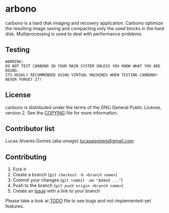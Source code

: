 arbono
=======

carbono is a hard disk imaging and recovery application. Carbono
optimize the resulting image saving and compacting only the used blocks in the
hard disk. Multiprocessing is used to deal with performance problems.

Testing
-------

    WARNING: 
    DO NOT TEST CARBONO IN YOUR MAIN SYSTEM UNLESS YOU KNOW WHAT YOU ARE DOING.
    ITS HIGHLY RECOMMENDED USING VIRTUAL MACHINES WHEN TESTING CARBONO! NEVER FORGET IT!

License
-------

carbono is distributed under the terms of the GNU General Public License,
version 2.
See the [COPYING][4] file for more information.

Contributor list
----------------

Lucas Alvares Gomes (aka umago) <lucasagomes@gmail.com>

Contributing
------------

1. Fork it
2. Create a branch (`git checkout -b <branch name>`)
3. Commit your changes (`git commit -am "Added ..."`)
4. Push to the branch (`git push origin <branch name>`)
5. Create an [Issue][1] with a link to your branch

Please take a look at [TODO][3] file to see bugs and not-implemented-yet 
features.

[1]: http://github.com/umago/carbono/issues
[2]: http://umago.info/carbono
[3]: https://github.com/umago/carbono/blob/master/TODO
[4]: https://github.com/umago/carbono/blob/master/COPYING
[5]: http://unetbootin.sourceforge.net/


